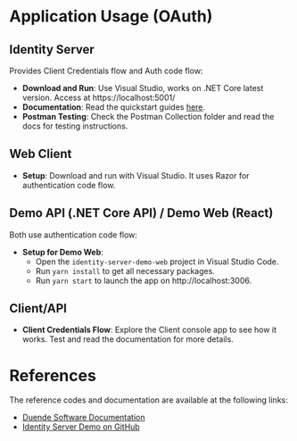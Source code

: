 # Application Usage (OAuth)

## Identity Server
Provides Client Credentials flow and Auth code flow:
- **Download and Run**: Use Visual Studio, works on .NET Core latest version. Access at https://localhost:5001/
- **Documentation**: Read the quickstart guides [here](https://github.com/IdentityServer/IdentityServer4.Samples/tree/master/Quickstarts/).
- **Postman Testing**: Check the Postman Collection folder and read the docs for testing instructions.

## Web Client
- **Setup**: Download and run with Visual Studio. It uses Razor for authentication code flow.

## Demo API (.NET Core API) / Demo Web (React)
Both use authentication code flow:
- **Setup for Demo Web**:
  - Open the `identity-server-demo-web` project in Visual Studio Code.
  - Run `yarn install` to get all necessary packages.
  - Run `yarn start` to launch the app on http://localhost:3006.

## Client/API
- **Client Credentials Flow**: Explore the Client console app to see how it works. Test and read the documentation for more details.

# References
The reference codes and documentation are available at the following links:
- [Duende Software Documentation](https://docs.duendesoftware.com/)
- [Identity Server Demo on GitHub](https://github.com/krisravishankar/identity-server-demo)
    
    
